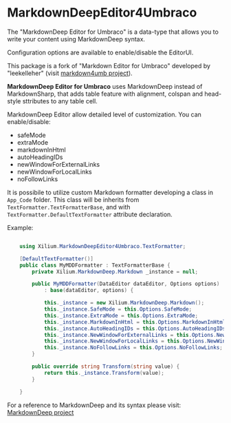 MarkdownDeepEditor4Umbraco
==========================

The "MarkdownDeep Editor for Umbraco" is a data-type that allows you to write your content using MarkdownDeep syntax.

Configuration options are available to enable/disable the EditorUI.

This package is a fork of "Markdown Editor for Umbraco" developed by "leekelleher"
(visit [markdown4umb project](http://markdown4umb.codeplex.com/)).

**MarkdownDeep Editor for Umbraco** uses MarkdownDeep instead of MarkdownSharp, that adds table feature with alignment,
colspan and head-style sttributes to any table cell.

MarkdownDeep Editor allow detailed level of customization. You can enable/disable:

* safeMode
* extraMode
* markdownInHtml
* autoHeadingIDs
* newWindowForExternalLinks
* newWindowForLocalLinks
* noFollowLinks


It is possibile to utilize custom Markdown formatter developing a class in `App_Code` folder. This class will be
inherits from `TextFormatter.TextFormatterBase`, and with `TextFormatter.DefaultTextFormatter` attribute declaration.

Example:
	
```c#

	using Xilium.MarkdownDeepEditor4Umbraco.TextFormatter;

	[DefaultTextFormatter()]
	public class MyMDDFormatter : TextFormatterBase {
		private Xilium.MarkdownDeep.Markdown _instance = null;

		public MyMDDFormatter(DataEditor dataEditor, Options options)
			: base(dataEditor, options) {

			this._instance = new Xilium.MarkdownDeep.Markdown();
			this._instance.SafeMode = this.Options.SafeMode;
			this._instance.ExtraMode = this.Options.ExtraMode;
			this._instance.MarkdownInHtml = this.Options.MarkdownInHtml;
			this._instance.AutoHeadingIDs = this.Options.AutoHeadingIDs;
			this._instance.NewWindowForExternalLinks = this.Options.NewWindowForExternalLinks;
			this._instance.NewWindowForLocalLinks = this.Options.NewWindowForLocalLinks;
			this._instance.NoFollowLinks = this.Options.NoFollowLinks;
		}

		public override string Transform(string value) {
			return this._instance.Transform(value);
		}

	}

```


For a reference to MarkdownDeep and its syntax please visit: [MarkdownDeep project](https://github.com/Xilium-it/MarkdownDeep)




